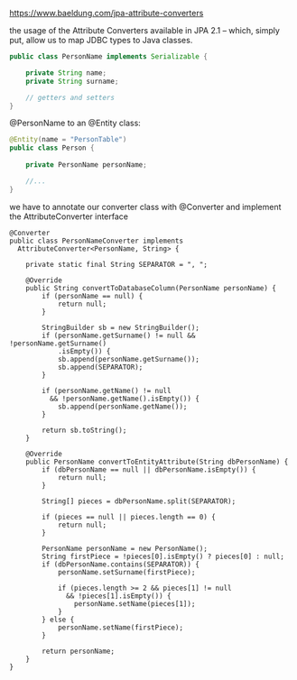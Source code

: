 https://www.baeldung.com/jpa-attribute-converters

the usage of the Attribute Converters available in JPA 2.1 – which, simply put, allow us to map JDBC types to Java classes.



```PersonName.java
public class PersonName implements Serializable {

    private String name;
    private String surname;

    // getters and setters
}
```


@PersonName to an @Entity class:
```Person.java
@Entity(name = "PersonTable")
public class Person {
   
    private PersonName personName;

    //...
}
```

we have to annotate our converter class with @Converter and implement the AttributeConverter interface
```
@Converter
public class PersonNameConverter implements 
  AttributeConverter<PersonName, String> {

    private static final String SEPARATOR = ", ";

    @Override
    public String convertToDatabaseColumn(PersonName personName) {
        if (personName == null) {
            return null;
        }

        StringBuilder sb = new StringBuilder();
        if (personName.getSurname() != null && !personName.getSurname()
            .isEmpty()) {
            sb.append(personName.getSurname());
            sb.append(SEPARATOR);
        }

        if (personName.getName() != null 
          && !personName.getName().isEmpty()) {
            sb.append(personName.getName());
        }

        return sb.toString();
    }

    @Override
    public PersonName convertToEntityAttribute(String dbPersonName) {
        if (dbPersonName == null || dbPersonName.isEmpty()) {
            return null;
        }

        String[] pieces = dbPersonName.split(SEPARATOR);

        if (pieces == null || pieces.length == 0) {
            return null;
        }

        PersonName personName = new PersonName();        
        String firstPiece = !pieces[0].isEmpty() ? pieces[0] : null;
        if (dbPersonName.contains(SEPARATOR)) {
            personName.setSurname(firstPiece);

            if (pieces.length >= 2 && pieces[1] != null 
              && !pieces[1].isEmpty()) {
                personName.setName(pieces[1]);
            }
        } else {
            personName.setName(firstPiece);
        }

        return personName;
    }
}
```





